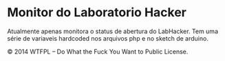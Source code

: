 # Monitor do Laboratorio Hacker

Atualmente apenas monitora o status de abertura do LabHacker.
Tem uma série de variaveis hardcoded nos arquivos php e no sketch de arduino.

© 2014 WTFPL – Do What the Fuck You Want to Public License.